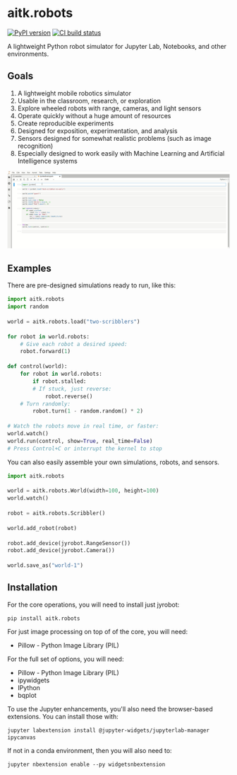 # aitk.robots

[![PyPI version](https://badge.fury.io/py/aitk.robots.svg)](https://badge.fury.io/py/aitk.robots) [![CI build status](https://img.shields.io/circleci/build/github/ArtificialIntelligenceToolkit/aitk.robots)](https://app.circleci.com/pipelines/github/ArtificialIntelligenceToolkit/aitk.robots)

A lightweight Python robot simulator for Jupyter Lab, Notebooks,
and other environments.

## Goals

1. A lightweight mobile robotics simulator
2. Usable in the classroom, research, or exploration
3. Explore wheeled robots with range, cameras, and light sensors
4. Operate quickly without a huge amount of resources
5. Create reproducible experiments
6. Designed for exposition, experimentation, and analysis
7. Sensors designed for somewhat realistic problems (such as image recognition)
8. Especially designed to work easily with Machine Learning and Artificial Intelligence systems

![A duck robot](docs/images/duck-scribbler.gif)

## Examples

There are pre-designed simulations ready to run, like this:

```python
import aitk.robots
import random

world = aitk.robots.load("two-scribblers")

for robot in world.robots:
    # Give each robot a desired speed:
    robot.forward(1)

def control(world):
    for robot in world.robots:
        if robot.stalled:
	    # If stuck, just reverse:
            robot.reverse()
	# Turn randomly:
        robot.turn(1 - random.random() * 2)

# Watch the robots move in real time, or faster:
world.watch()
world.run(control, show=True, real_time=False)
# Press Control+C or interrupt the kernel to stop
```

You can also easily assemble your own simulations, robots, and sensors.

```python
import aitk.robots

world = aitk.robots.World(width=100, height=100)
world.watch()

robot = aitk.robots.Scribbler()

world.add_robot(robot)

robot.add_device(jyrobot.RangeSensor())
robot.add_device(jyrobot.Camera())

world.save_as("world-1")
```

## Installation

For the core operations, you will need to install just jyrobot:

```shell
pip install aitk.robots
```

For just image processing on top of of the core, you will need:

* Pillow - Python Image Library (PIL)

For the full set of options, you will need:

* Pillow - Python Image Library (PIL)
* ipywidgets
* IPython
* bqplot

To use the Jupyter enhancements, you'll also need the browser-based
extensions. You can install those with:

```
jupyter labextension install @jupyter-widgets/jupyterlab-manager ipycanvas
```

If not in a conda environment, then you will also need to:

```
jupyter nbextension enable --py widgetsnbextension
```
